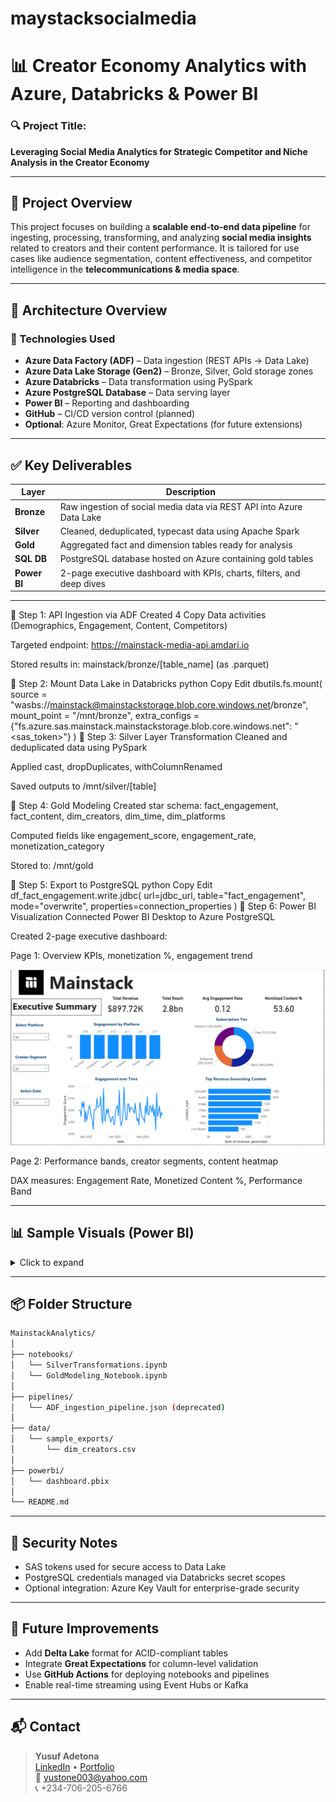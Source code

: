 # maystacksocialmedia


# 📊 Creator Economy Analytics with Azure, Databricks & Power BI

### 🔍 **Project Title:**  
**Leveraging Social Media Analytics for Strategic Competitor and Niche Analysis in the Creator Economy**

---

## 📁 Project Overview

This project focuses on building a **scalable end-to-end data pipeline** for ingesting, processing, transforming, and analyzing **social media insights** related to creators and their content performance. It is tailored for use cases like audience segmentation, content effectiveness, and competitor intelligence in the **telecommunications & media space**.

---

## 🧱 Architecture Overview

### 🔧 Technologies Used
- **Azure Data Factory (ADF)** – Data ingestion (REST APIs → Data Lake)
- **Azure Data Lake Storage (Gen2)** – Bronze, Silver, Gold storage zones
- **Azure Databricks** – Data transformation using PySpark
- **Azure PostgreSQL Database** – Data serving layer
- **Power BI** – Reporting and dashboarding
- **GitHub** – CI/CD version control (planned)
- **Optional**: Azure Monitor, Great Expectations (for future extensions)

---

## ✅ Key Deliverables

| Layer   | Description                                                                 |
|---------|-----------------------------------------------------------------------------|
| **Bronze** | Raw ingestion of social media data via REST API into Azure Data Lake      |
| **Silver** | Cleaned, deduplicated, typecast data using Apache Spark                   |
| **Gold**   | Aggregated fact and dimension tables ready for analysis                   |
| **SQL DB** | PostgreSQL database hosted on Azure containing gold tables                |
| **Power BI** | 2-page executive dashboard with KPIs, charts, filters, and deep dives   |

---

📌 Step 1: API Ingestion via ADF
Created 4 Copy Data activities (Demographics, Engagement, Content, Competitors)

Targeted endpoint: https://mainstack-media-api.amdari.io

Stored results in: mainstack/bronze/[table_name] (as .parquet)

📌 Step 2: Mount Data Lake in Databricks
python
Copy
Edit
dbutils.fs.mount(
  source = "wasbs://mainstack@mainstackstorage.blob.core.windows.net/bronze",
  mount_point = "/mnt/bronze",
  extra_configs = {"fs.azure.sas.mainstack.mainstackstorage.blob.core.windows.net": "<sas_token>"}
)
📌 Step 3: Silver Layer Transformation
Cleaned and deduplicated data using PySpark

Applied cast, dropDuplicates, withColumnRenamed

Saved outputs to /mnt/silver/[table]

📌 Step 4: Gold Modeling
Created star schema: fact_engagement, fact_content, dim_creators, dim_time, dim_platforms

Computed fields like engagement_score, engagement_rate, monetization_category

Stored to: /mnt/gold

📌 Step 5: Export to PostgreSQL
python
Copy
Edit
df_fact_engagement.write.jdbc(
    url=jdbc_url,
    table="fact_engagement",
    mode="overwrite",
    properties=connection_properties
)
📌 Step 6: Power BI Visualization
Connected Power BI Desktop to Azure PostgreSQL

Created 2-page executive dashboard:

Page 1: Overview KPIs, monetization %, engagement trend

![Executive Summary](https://github.com/adetonayusuf/maystacksocialmedia/blob/main/Executive%20Summary.png)

Page 2: Performance bands, creator segments, content heatmap

DAX measures: Engagement Rate, Monetized Content %, Performance Band

---

## 📊 Sample Visuals (Power BI)
<details>
<summary>Click to expand</summary>

- Total Reach, Likes, Revenue KPIs  
- Engagement Rate over Time  
- Creators by Subscription Tier  
- Performance Band Treemap  
- Heatmap: Content Type × Platform

</details>

---

## 📦 Folder Structure

```bash
MainstackAnalytics/
│
├── notebooks/
│   └── SilverTransformations.ipynb
│   └── GoldModeling_Notebook.ipynb
│
├── pipelines/
│   └── ADF_ingestion_pipeline.json (deprecated)
│
├── data/
│   └── sample_exports/
│       └── dim_creators.csv
│
├── powerbi/
│   └── dashboard.pbix
│
└── README.md
```

---

## 🔐 Security Notes
- SAS tokens used for secure access to Data Lake
- PostgreSQL credentials managed via Databricks secret scopes
- Optional integration: Azure Key Vault for enterprise-grade security

---

## 🚀 Future Improvements
- Add **Delta Lake** format for ACID-compliant tables
- Integrate **Great Expectations** for column-level validation
- Use **GitHub Actions** for deploying notebooks and pipelines
- Enable real-time streaming using Event Hubs or Kafka

---

## 📬 Contact

> **Yusuf Adetona**  
[LinkedIn](https://www.linkedin.com/in/yusuf-adetona-hnd-bsc-aat-aca-acca-diploma-in-ifrs/) • [Portfolio](https://www.datascienceportfol.io/adetonayusuf)  
📧 yustone003@yahoo.com  
📞 +234-706-205-6766
